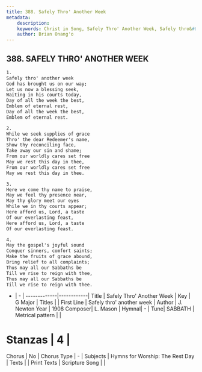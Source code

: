 ```yaml
---
title: 388. Safely Thro' Another Week
metadata:
    description: 
    keywords: Christ in Song, Safely Thro' Another Week, Safely thro&#039; another week, 
    author: Brian Onang'o
---
```



## 388. SAFELY THRO' ANOTHER WEEK

```txt
1.
Safely thro' another week
God has brought us on our way;
Let us now a blessing seek,
Waiting in his courts today,
Day of all the week the best,
Emblem of eternal rest,
Day of all the week the best,
Emblem of eternal rest.

2.
While we seek supplies of grace
Thro' the dear Redeemer's name,
Show thy reconciling face,
Take away our sin and shame;
From our worldly cares set free
May we rest this day in thee,
From our worldly cares set free
May we rest this day in thee.

3.
Here we come thy name to praise,
May we feel thy presence near,
May thy glory meet our eyes
While we in thy courts appear;
Here afford us, Lord, a taste
Of our everlasting feast,
Here afford us, Lord, a taste
Of our everlasting feast.

4.
May the gospel's joyful sound
Conquer sinners, comfort saints;
Make the fruits of grace abound,
Bring relief to all complaints;
Thus may all our Sabbaths be
Till we rise to reign with thee,
Thus may all our Sabbaths be
Till we rise to reign with thee.


```

- |   -  |
-------------|------------|
Title | Safely Thro' Another Week |
Key | G Major |
Titles |  |
First Line | Safely thro&#039; another week |
Author | J. Newton
Year | 1908
Composer| L. Mason |
Hymnal|  - |
Tune| SABBATH |
Metrical pattern | |
# Stanzas | 4 |
Chorus | No |
Chorus Type | - |
Subjects | Hymns for Worship: The Rest Day |
Texts |  |
Print Texts | 
Scripture Song |  |
  
